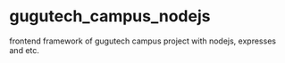 # gugutech_campus_nodejs
frontend framework of gugutech campus project with nodejs, expresses and etc.
